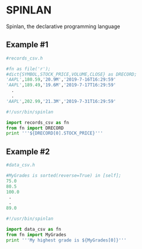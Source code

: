 # SPINLAN
Spinlan, the declarative programming language 

## Example #1

```python 
#records_csv.h

#fn as file('r');
#dict{SYMBOL,STOCK_PRICE,VOLUME,CLOSE} as DRECORD;
'AAPL',180.59,'20.9M','2019-7-16T16:29:59'
'AAPL',189.49,'19.6M','2019-7-17T16:29:59'
  .
  .
'AAPL',202.99,'21.3M','2019-7-31T16:29:59'
```


```python  
#!/usr/bin/spinlan

import records_csv as fn
from fn import DRECORD
print '''${DRECORD[0].STOCK_PRICE}'''

```

## Example #2

```python
#data_csv.h

#MyGrades is sorted(reverse=True) in [self];
75.0
80.5
100.0
 .
 .
89.0
```

```python
#!/usr/bin/spinlan

import data_csv as fn
from fn import MyGrades
print '''My highest grade is ${MyGrades[0]}'''
```
